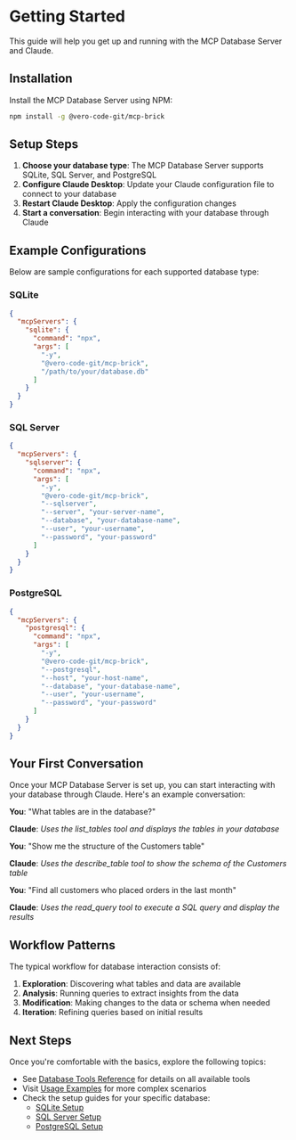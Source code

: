 # Getting Started

This guide will help you get up and running with the MCP Database Server and Claude.

## Installation

Install the MCP Database Server using NPM:

```bash
npm install -g @vero-code-git/mcp-brick
```

## Setup Steps

1. **Choose your database type**: The MCP Database Server supports SQLite, SQL Server, and PostgreSQL
2. **Configure Claude Desktop**: Update your Claude configuration file to connect to your database
3. **Restart Claude Desktop**: Apply the configuration changes
4. **Start a conversation**: Begin interacting with your database through Claude

## Example Configurations

Below are sample configurations for each supported database type:

### SQLite

```json
{
  "mcpServers": {
    "sqlite": {
      "command": "npx",
      "args": [
        "-y",
        "@vero-code-git/mcp-brick",
        "/path/to/your/database.db"
      ]
    }
  }
}
```

### SQL Server

```json
{
  "mcpServers": {
    "sqlserver": {
      "command": "npx",
      "args": [
        "-y",
        "@vero-code-git/mcp-brick",
        "--sqlserver",
        "--server", "your-server-name",
        "--database", "your-database-name",
        "--user", "your-username",
        "--password", "your-password"
      ]
    }
  }
}
```

### PostgreSQL

```json
{
  "mcpServers": {
    "postgresql": {
      "command": "npx",
      "args": [
        "-y",
        "@vero-code-git/mcp-brick",
        "--postgresql",
        "--host", "your-host-name",
        "--database", "your-database-name",
        "--user", "your-username",
        "--password", "your-password"
      ]
    }
  }
}
```

## Your First Conversation

Once your MCP Database Server is set up, you can start interacting with your database through Claude. Here's an example conversation:

**You**: "What tables are in the database?"

**Claude**: *Uses the list_tables tool and displays the tables in your database*

**You**: "Show me the structure of the Customers table"

**Claude**: *Uses the describe_table tool to show the schema of the Customers table*

**You**: "Find all customers who placed orders in the last month"

**Claude**: *Uses the read_query tool to execute a SQL query and display the results*

## Workflow Patterns

The typical workflow for database interaction consists of:

1. **Exploration**: Discovering what tables and data are available
2. **Analysis**: Running queries to extract insights from the data
3. **Modification**: Making changes to the data or schema when needed
4. **Iteration**: Refining queries based on initial results

## Next Steps

Once you're comfortable with the basics, explore the following topics:

- See [Database Tools Reference](database-tools.md) for details on all available tools
- Visit [Usage Examples](usage-examples.md) for more complex scenarios
- Check the setup guides for your specific database:
  - [SQLite Setup](sqlite-setup.md)
  - [SQL Server Setup](sql-server-setup.md)
  - [PostgreSQL Setup](postgresql-setup.md) 